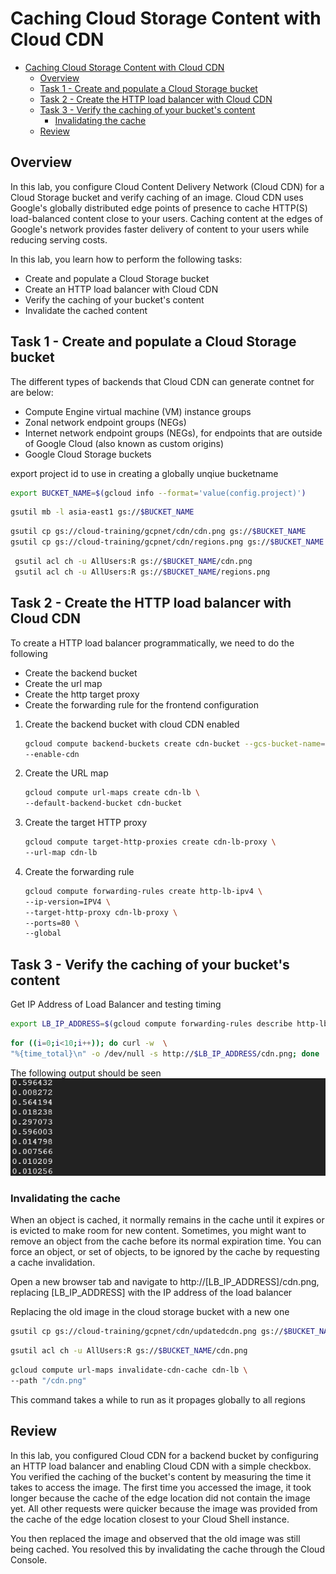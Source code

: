 # Caching Cloud Storage Content with Cloud CDN

- [Caching Cloud Storage Content with Cloud CDN](#caching-cloud-storage-content-with-cloud-cdn)
  - [Overview](#overview)
  - [Task 1 - Create and populate a Cloud Storage bucket](#task-1---create-and-populate-a-cloud-storage-bucket)
  - [Task 2 - Create the HTTP load balancer with Cloud CDN](#task-2---create-the-http-load-balancer-with-cloud-cdn)
  - [Task 3 - Verify the caching of your bucket's content](#task-3---verify-the-caching-of-your-buckets-content)
    - [Invalidating the cache](#invalidating-the-cache)
  - [Review](#review)

## Overview

In this lab, you configure Cloud Content Delivery Network (Cloud CDN) for a Cloud Storage bucket and verify caching of an image. Cloud CDN uses Google's globally distributed edge points of presence to cache HTTP(S) load-balanced content close to your users. Caching content at the edges of Google's network provides faster delivery of content to your users while reducing serving costs.

In this lab, you learn how to perform the following tasks:

- Create and populate a Cloud Storage bucket
- Create an HTTP load balancer with Cloud CDN
- Verify the caching of your bucket's content
- Invalidate the cached content

## Task 1 - Create and populate a Cloud Storage bucket

The different types of backends that Cloud CDN can generate contnet for are below:
  
- Compute Engine virtual machine (VM) instance groups
- Zonal network endpoint groups (NEGs)
- Internet network endpoint groups (NEGs), for endpoints that are outside of Google Cloud (also known as custom origins)
- Google Cloud Storage buckets

export project id to use in creating a globally unqiue bucketname

```bash
export BUCKET_NAME=$(gcloud info --format='value(config.project)')
```

```bash
gsutil mb -l asia-east1 gs://$BUCKET_NAME
```

```bash
gsutil cp gs://cloud-training/gcpnet/cdn/cdn.png gs://$BUCKET_NAME
gsutil cp gs://cloud-training/gcpnet/cdn/regions.png gs://$BUCKET_NAME
```

```bash
 gsutil acl ch -u AllUsers:R gs://$BUCKET_NAME/cdn.png
 gsutil acl ch -u AllUsers:R gs://$BUCKET_NAME/regions.png
```

## Task 2 - Create the HTTP load balancer with Cloud CDN

To create a HTTP load balancer programmatically, we need to do the following

- Create the backend bucket
- Create the url map
- Create the http target proxy
- Create the forwarding rule for the frontend configuration

1. Create the backend bucket with cloud CDN enabled
  
      ```bash
      gcloud compute backend-buckets create cdn-bucket --gcs-bucket-name=$BUCKET_NAME \
      --enable-cdn
      ```

2. Create the URL map

    ```bash
    gcloud compute url-maps create cdn-lb \
    --default-backend-bucket cdn-bucket
    ```

3. Create the target HTTP proxy

    ```bash
    gcloud compute target-http-proxies create cdn-lb-proxy \
    --url-map cdn-lb
    ```

4. Create the forwarding rule

    ```bash
    gcloud compute forwarding-rules create http-lb-ipv4 \
    --ip-version=IPV4 \
    --target-http-proxy cdn-lb-proxy \
    --ports=80 \
    --global
    ```

## Task 3 - Verify the caching of your bucket's content

Get IP Address of Load Balancer and testing timing

```bash
export LB_IP_ADDRESS=$(gcloud compute forwarding-rules describe http-lb-ipv4 --global --format='value(IPAddress)')
```

```bash
for ((i=0;i<10;i++)); do curl -w  \
"%{time_total}\n" -o /dev/null -s http://$LB_IP_ADDRESS/cdn.png; done
```

The following output should be seen
![cachingout](images/cachingtimingoutput.png)

### Invalidating the cache

When an object is cached, it normally remains in the cache until it expires or is evicted to make room for new content. Sometimes, you might want to remove an object from the cache before its normal expiration time. You can force an object, or set of objects, to be ignored by the cache by requesting a cache invalidation.

Open a new browser tab and navigate to http://[LB_IP_ADDRESS]/cdn.png, replacing [LB_IP_ADDRESS] with the IP address of the load balancer

Replacing the old image in the cloud storage bucket with a new one

```bash
gsutil cp gs://cloud-training/gcpnet/cdn/updatedcdn.png gs://$BUCKET_NAME/cdn.png
```

```bash
gsutil acl ch -u AllUsers:R gs://$BUCKET_NAME/cdn.png
```

```bash
gcloud compute url-maps invalidate-cdn-cache cdn-lb \
--path "/cdn.png"
```

This command takes a while to run as it propages globally to all regions

## Review

In this lab, you configured Cloud CDN for a backend bucket by configuring an HTTP load balancer and enabling Cloud CDN with a simple checkbox. You verified the caching of the bucket's content by measuring the time it takes to access the image. The first time you accessed the image, it took longer because the cache of the edge location did not contain the image yet. All other requests were quicker because the image was provided from the cache of the edge location closest to your Cloud Shell instance.

You then replaced the image and observed that the old image was still being cached. You resolved this by invalidating the cache through the Cloud Console.